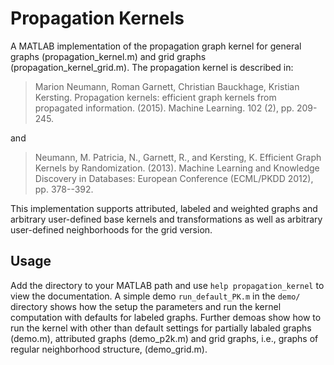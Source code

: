 Propagation Kernels
===================

A MATLAB implementation of the propagation graph kernel for general 
graphs (propagation\_kernel.m) and grid graphs (propagation\_kernel\_grid.m). 
The propagation kernel is described in:

> Marion Neumann, Roman Garnett, Christian Bauckhage, Kristian Kersting.
> Propagation kernels: efficient graph kernels from propagated information. (2015). 
> Machine Learning. 102 (2), pp. 209-245. 

and

> Neumann, M. Patricia, N., Garnett, R., and Kersting, K. Efficient
> Graph Kernels by Randomization. (2013). Machine Learning and
> Knowledge Discovery in Databases: European Conference (ECML/PKDD
> 2012), pp. 378--392.

This implementation supports attributed, labeled and weighted graphs and 
arbitrary user-defined base kernels and transformations as well as 
arbitrary user-defined neighborhoods for the grid version. 

Usage
-----

Add the directory to your MATLAB path and use `help
propagation_kernel` to view the documentation. A simple demo  `run_default_PK.m` 
in the `demo/` directory shows how the setup the parameters and run the kernel computation with defaults for labeled graphs. Further demoas show how to run the kernel with other than default settings for partially labaled graphs 
(demo.m), attributed graphs (demo_p2k.m) 
and grid graphs, i.e., graphs of regular neighborhood structure, (demo_grid.m). 
